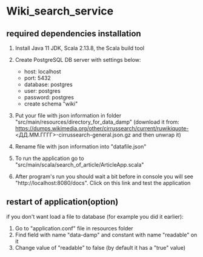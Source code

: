 # Wiki_search_service

## required dependencies installation
1) Install Java 11 JDK, Scala 2.13.8, the Scala build tool

2) Create PostgreSQL DB server with settings below:
    - host: localhost
    - port: 5432
    - database: postgres
    - user: postgres
    - password: postgres
    - create schema "wiki"
3) Put your file with json information in folder "src/main/resources/directory_for_data_damp" (download it from:  https://dumps.wikimedia.org/other/cirrussearch/current/ruwikiquote-<ДД.ММ.ГГГГ>-cirrussearch-general.json.gz and then unwrap it)
4) Rename file with json information into "datafile.json"
5) To run the application go to "src/main/scala/search_of_article/ArticleApp.scala"
6) After program's run you should wait a bit before in console you will see "http://localhost:8080/docs". Click on this link and test the application

## restart of application(option)
if you don't want load a file to database (for example you did it earlier):
1) Go to "application.conf" file in resources folder
2) Find field with name "data-damp" and constant with name "readable" on it
3) Change value of "readable" to false (by default it has a "true" value)
